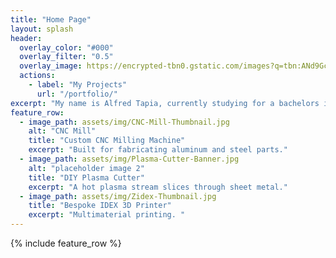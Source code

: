 ```yaml
---
title: "Home Page"
layout: splash
header:
  overlay_color: "#000"
  overlay_filter: "0.5"
  overlay_image: https://encrypted-tbn0.gstatic.com/images?q=tbn:ANd9GcQwPkmJqWlnVfvNEmCGoKVuu9Qxs2q8HTJEAg&s
  actions:
    - label: "My Projects"
      url: "/portfolio/"
excerpt: "My name is Alfred Tapia, currently studying for a bachelors in Computer Science at Vanderbilt University. My area of expertise is web development, with an emphasis on front-end development"
feature_row:
  - image_path: assets/img/CNC-Mill-Thumbnail.jpg
    alt: "CNC Mill"
    title: "Custom CNC Milling Machine"
    excerpt: "Built for fabricating aluminum and steel parts."
  - image_path: assets/img/Plasma-Cutter-Banner.jpg
    alt: "placeholder image 2"
    title: "DIY Plasma Cutter"
    excerpt: "A hot plasma stream slices through sheet metal."
  - image_path: assets/img/Zidex-Thumbnail.jpg
    title: "Bespoke IDEX 3D Printer"
    excerpt: "Multimaterial printing. "
---
```


{% include feature_row %}

